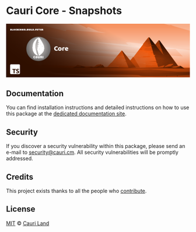 # Cauri Core - Snapshots

<p align="center">
    <img src="https://github.com/cauriland/core/raw/main/banner.png" />
</p>

## Documentation

You can find installation instructions and detailed instructions on how to use this package at the [dedicated documentation site](https://docs.cauri.cm/tutorials/node/snapshots.html).

## Security

If you discover a security vulnerability within this package, please send an e-mail to security@cauri.cm. All security vulnerabilities will be promptly addressed.

## Credits

This project exists thanks to all the people who [contribute](../../../../contributors).

## License

[MIT](LICENSE) © [Cauri Land](https://cauri.cm)

